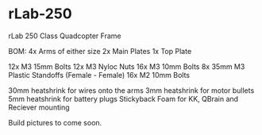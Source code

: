 # rLab-250
rLab 250 Class Quadcopter Frame

BOM:
4x Arms of either size
2x Main Plates
1x Top Plate

12x M3 15mm Bolts
12x M3 Nyloc Nuts
16x M3 10mm Bolts
8x 35mm M3 Plastic Standoffs (Female - Female)
16x M2 10mm Bolts

30mm heatshrink for wires onto the arms
3mm heatshrink for motor bullets
5mm heatshrink for battery plugs
Stickyback Foam for KK, QBrain and Reciever mounting

Build pictures to come soon.
